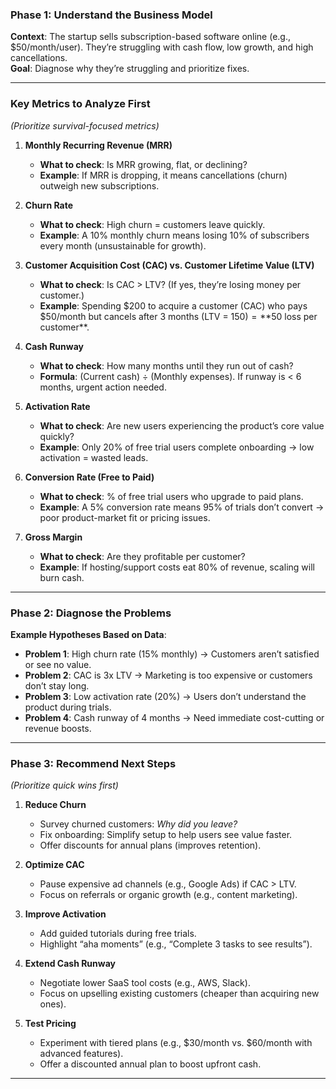 
### **Phase 1: Understand the Business Model**
**Context**: The startup sells subscription-based software online (e.g., $50/month/user). They’re struggling with cash flow, low growth, and high cancellations.  
**Goal**: Diagnose why they’re struggling and prioritize fixes.

---

### **Key Metrics to Analyze First**  
*(Prioritize survival-focused metrics)*  

1. **Monthly Recurring Revenue (MRR)**  
   - **What to check**: Is MRR growing, flat, or declining?  
   - **Example**: If MRR is dropping, it means cancellations (churn) outweigh new subscriptions.  

2. **Churn Rate**  
   - **What to check**: High churn = customers leave quickly.  
   - **Example**: A 10% monthly churn means losing 10% of subscribers every month (unsustainable for growth).  

3. **Customer Acquisition Cost (CAC) vs. Customer Lifetime Value (LTV)**  
   - **What to check**: Is CAC > LTV? (If yes, they’re losing money per customer.)  
   - **Example**: Spending $200 to acquire a customer (CAC) who pays $50/month but cancels after 3 months (LTV = $150) = **$50 loss per customer**.  

4. **Cash Runway**  
   - **What to check**: How many months until they run out of cash?  
   - **Formula**: (Current cash) ÷ (Monthly expenses). If runway is < 6 months, urgent action needed.  

5. **Activation Rate**  
   - **What to check**: Are new users experiencing the product’s core value quickly?  
   - **Example**: Only 20% of free trial users complete onboarding → low activation = wasted leads.  

6. **Conversion Rate (Free to Paid)**  
   - **What to check**: % of free trial users who upgrade to paid plans.  
   - **Example**: A 5% conversion rate means 95% of trials don’t convert → poor product-market fit or pricing issues.  

7. **Gross Margin**  
   - **What to check**: Are they profitable per customer?  
   - **Example**: If hosting/support costs eat 80% of revenue, scaling will burn cash.  

---

### **Phase 2: Diagnose the Problems**  
**Example Hypotheses Based on Data**:  
- **Problem 1**: High churn rate (15% monthly) → Customers aren’t satisfied or see no value.  
- **Problem 2**: CAC is 3x LTV → Marketing is too expensive or customers don’t stay long.  
- **Problem 3**: Low activation rate (20%) → Users don’t understand the product during trials.  
- **Problem 4**: Cash runway of 4 months → Need immediate cost-cutting or revenue boosts.  

---

### **Phase 3: Recommend Next Steps**  
*(Prioritize quick wins first)*  

1. **Reduce Churn**  
   - Survey churned customers: *Why did you leave?*  
   - Fix onboarding: Simplify setup to help users see value faster.  
   - Offer discounts for annual plans (improves retention).  

2. **Optimize CAC**  
   - Pause expensive ad channels (e.g., Google Ads) if CAC > LTV.  
   - Focus on referrals or organic growth (e.g., content marketing).  

3. **Improve Activation**  
   - Add guided tutorials during free trials.  
   - Highlight “aha moments” (e.g., “Complete 3 tasks to see results”).  

4. **Extend Cash Runway**  
   - Negotiate lower SaaS tool costs (e.g., AWS, Slack).  
   - Focus on upselling existing customers (cheaper than acquiring new ones).  

5. **Test Pricing**  
   - Experiment with tiered plans (e.g., $30/month vs. $60/month with advanced features).  
   - Offer a discounted annual plan to boost upfront cash.  

---

